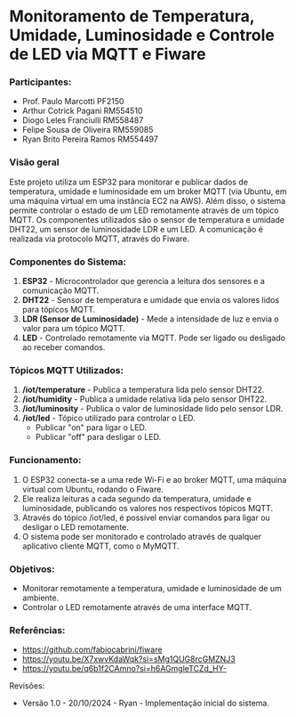 # Monitoramento de Temperatura, Umidade, Luminosidade e Controle de LED via MQTT e Fiware
### Participantes:
- Prof. Paulo Marcotti PF2150
- Arthur Cotrick Pagani RM554510
- Diogo Leles Franciulli RM558487
- Felipe Sousa de Oliveira RM559085
- Ryan Brito Pereira Ramos RM554497

### Visão geral 
Este projeto utiliza um ESP32 para monitorar e publicar dados de temperatura, umidade e luminosidade em um broker MQTT 
(via Ubuntu, em uma máquina virtual em uma instância EC2 na AWS). Além disso, o sistema permite controlar o estado de 
um LED remotamente através de um tópico MQTT. Os componentes utilizados são o sensor de temperatura e umidade DHT22, um 
sensor de luminosidade LDR e um LED. A comunicação é realizada via protocolo MQTT, através do Fiware.

### Componentes do Sistema:
1. **ESP32** - Microcontrolador que gerencia a leitura dos sensores e a comunicação MQTT.
2. **DHT22** - Sensor de temperatura e umidade que envia os valores lidos para tópicos MQTT.
3. **LDR (Sensor de Luminosidade)** - Mede a intensidade de luz e envia o valor para um tópico MQTT.
4. **LED** - Controlado remotamente via MQTT. Pode ser ligado ou desligado ao receber comandos.

### Tópicos MQTT Utilizados:
1. **/iot/temperature** - Publica a temperatura lida pelo sensor DHT22.
2. **/iot/humidity** - Publica a umidade relativa lida pelo sensor DHT22.
3. **/iot/luminosity** - Publica o valor de luminosidade lido pelo sensor LDR.
4. **/iot/led** - Tópico utilizado para controlar o LED. 
   - Publicar "on" para ligar o LED.
   - Publicar "off" para desligar o LED.

### Funcionamento:
1. O ESP32 conecta-se a uma rede Wi-Fi e ao broker MQTT, uma máquina virtual com Ubuntu, rodando o Fiware.
2. Ele realiza leituras a cada segundo da temperatura, umidade e luminosidade, publicando os valores nos respectivos tópicos MQTT.
3. Através do tópico /iot/led, é possível enviar comandos para ligar ou desligar o LED remotamente.
4. O sistema pode ser monitorado e controlado através de qualquer aplicativo cliente MQTT, como o MyMQTT.

### Objetivos:
- Monitorar remotamente a temperatura, umidade e luminosidade de um ambiente.
- Controlar o LED remotamente através de uma interface MQTT.

### Referências:
- https://github.com/fabiocabrini/fiware
- https://youtu.be/X7xwvKdaWqk?si=sMg1QUG8rcGMZNJ3
- https://youtu.be/q6b1f2CAmno?si=h6AGmgleTCZd_HY-

Revisões:
- Versão 1.0 - 20/10/2024 - Ryan - Implementação inicial do sistema.
